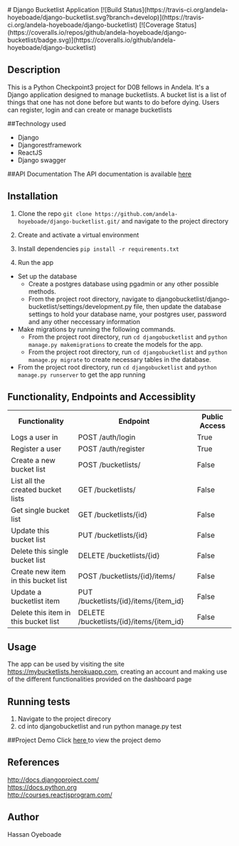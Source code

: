<snippet>
<content>
# Django Bucketlist Application
[![Build Status](https://travis-ci.org/andela-hoyeboade/django-bucketlist.svg?branch=develop)](https://travis-ci.org/andela-hoyeboade/django-bucketlist) [![Coverage Status](https://coveralls.io/repos/github/andela-hoyeboade/django-bucketlist/badge.svg)](https://coveralls.io/github/andela-hoyeboade/django-bucketlist)


## Description
This is a Python Checkpoint3 project for D0B fellows in Andela. It's a Django application designed to manage bucketlists. A bucket list is a list of things that one has not done before but wants to do before dying. Users can register, login and can create or manage bucketlists

##Technology used
  * Django
  * Djangorestframework
  * ReactJS
  * Django swagger

##API Documentation
The API documentation is available <a href="https://mybucketlists.herokuapp.com/api/v1/docs">here</a>

## Installation
1. Clone the repo
`git clone https://github.com/andela-hoyeboade/django-bucketlist.git/` and navigate to the project directory

2. Create and activate a virtual environment

3. Install dependencies
```pip install -r requirements.txt```

4. Run the app
  * Set up the database
      - Create a postgres database using pgadmin or any other possible methods.
      - From the project root directory, navigate to djangobucketlist/django-bucketlist/settings/development.py file, then update the database settings to hold your database name, your postgres user, password and any other neccessary information
  * Make migrations by running the following commands.<br>
      - From the project root directory, run `cd djangobucketlist` and `python manage.py makemigrations` to create the models for the app.
      - From the project root directory, run `cd djangobucketlist` and `python manage.py migrate` to create necessary tables in the database.
  * From the project root directory, run `cd djangobucketlist` and `python manage.py runserver` to get the app running

## Functionality, Endpoints and Accessiblity
  <table>
  <tr>
  <th> Functionality </th>
  <th> Endpoint</th>
  <th> Public Access</th>
  </tr>
  <tr>
  <td>Logs a user in</td>
  <td>POST /auth/login</td>
  <td>True</td>
  </tr>
  <tr>
   <td>Register a user</td>
   <td>POST /auth/register</td>
   <td> True</td>
  </tr>

  <tr>
  <td>Create a new bucket list</td>
  <td>POST /bucketlists/ </td>
  <td>False</td>
  </tr>

  <tr>
  <td>List all the created bucket lists</td>
  <td>GET /bucketlists/ </td>
  <td>False</td>
  </tr>

  <tr>
  <td>Get single bucket list</td>
  <td>GET /bucketlists/{id} </td>
  <td>False</td>
  </tr>

  <tr>
  <td>Update this bucket list</td>
  <td>PUT /bucketlists/{id} </td>
  <td>False</td>
  </tr>

  <tr>
  <td>Delete this single bucket list</td>
  <td>DELETE /bucketlists/{id} </td>
  <td>False</td>
  </tr>

  <tr>
  <td>Create new item in this bucket list</td>
  <td>POST /bucketlists/{id}/items/ </td>
  <td>False</td>
  </tr>

  <tr>
  <td>Update a bucketlist item </td>
  <td>PUT /bucketlists/{id}/items/{item_id} </td>
  <td>False</td>
  </tr>

  <tr>
  <td>Delete this item in this bucket list</td>
  <td>DELETE /bucketlists/{id}/items/{item_id} </td>
  <td>False</td>
  </tr>
  </table>

## Usage
The app can be used by visiting the site https://mybucketlists.herokuapp.com, creating an account and making use of the different functionalities provided on the dashboard page

## Running tests
1. Navigate to the project direcory
2. cd into djangobucketlist and run python manage.py test

##Project Demo
Click <a href='https://www.youtube.com/watch?v=l6wMlBOgTVM'>here </a> to view the project demo

## References
http://docs.djangoproject.com/ <br />
https://docs.python.org <br />
http://courses.reactjsprogram.com/ <br/>

## Author
Hassan Oyeboade

</content>
</snippet>
